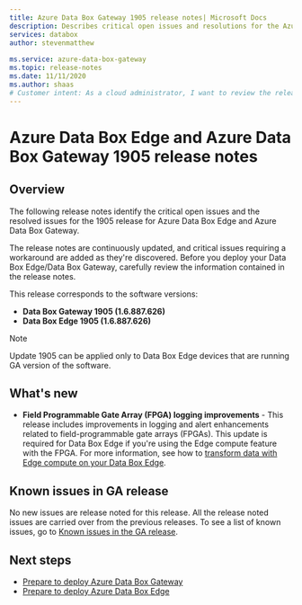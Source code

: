 ```yaml
---
title: Azure Data Box Gateway 1905 release notes| Microsoft Docs
description: Describes critical open issues and resolutions for the Azure Data Box Gateway 1905 running general availability release.
services: databox
author: stevenmatthew
 
ms.service: azure-data-box-gateway
ms.topic: release-notes
ms.date: 11/11/2020
ms.author: shaas
# Customer intent: As a cloud administrator, I want to review the release notes for Azure Data Box Gateway 1905, so that I can understand critical issues and updates before deploying the software.
---
```


# Azure Data Box Edge and Azure Data Box Gateway 1905 release notes

## Overview

The following release notes identify the critical open issues and the resolved issues for the 1905 release for Azure Data Box Edge and Azure Data Box Gateway.

The release notes are continuously updated, and critical issues requiring a workaround are added as they're discovered. Before you deploy your Data Box Edge/Data Box Gateway, carefully review the information contained in the release notes. 

This release corresponds to the software versions:

- **Data Box Gateway 1905 (1.6.887.626)**
- **Data Box Edge 1905 (1.6.887.626)**

> [!NOTE]
> Update 1905 can be applied only to Data Box Edge devices that are running GA version of the software.

## What's new

- **Field Programmable Gate Array (FPGA) logging improvements** -  This release includes improvements in logging and alert enhancements related to  field-programmable gate arrays (FPGAs). This update is required for Data Box Edge if you're using the Edge compute feature with the FPGA. For more information, see how to [transform data with Edge compute on your Data Box Edge](../databox-online/azure-stack-edge-deploy-configure-compute-advanced.md).

## Known issues in GA release

No new issues are release noted for this release. All the release noted issues are carried over from the previous releases. To see a list of known issues, go to [Known issues in the GA release](data-box-gateway-release-notes.md#known-issues-in-ga-release).


## Next steps

- [Prepare to deploy Azure Data Box Gateway](data-box-gateway-deploy-prep.md)
- [Prepare to deploy Azure Data Box Edge](../databox-online/azure-stack-edge-deploy-prep.md)
